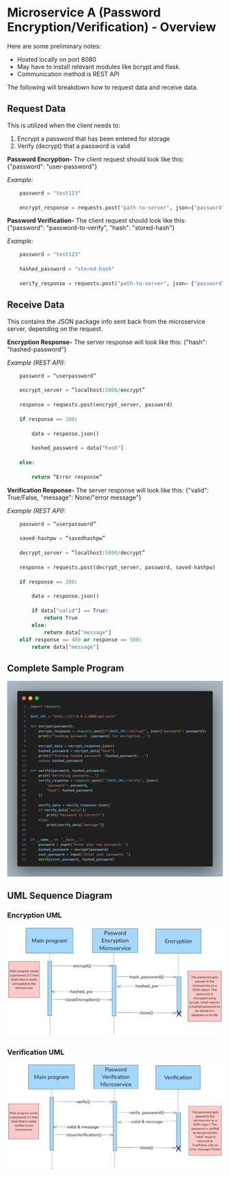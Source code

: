 # Microservice A (Password Encryption/Verification) - Overview
Here are some preliminary notes:
- Hosted locally on port 8080
- May have to install relevant modules like bcrypt and flask.
- Communication method is REST API

The following will breakdown how to request data and receive data.
## Request Data
This is utilized when the client needs to: 
1. Encrypt a password that has been entered for storage
2. Verify (decrypt) that a password is valid

**Password Encryption-** The client request should look like this: {"password": "user-password"}

_Example:_ 
```python
    password = "test123"

    encrypt_response = requests.post("path-to-server", json={"password": password})
```

**Password Verification-** The client request should look like this: {"password": "password-to-verify", "hash": "stored-hash"}

_Example:_ 
```python
    password = "test123"

    hashed_password = "stored-hash"

    verify_response = requests.post("path-to-server", json= {"password": password, "hash": hashed_password})
```

## Receive Data
This contains the JSON package info sent back from the microservice server, depending on the request.

**Encryption Response-** The server response will look like this: {"hash": "hashed-password"}

_Example (REST API):_ 
```python
    password = “userpassword”

    encrypt_server = “localhost:5000/encrypt”

    response = requests.post(encrypt_server, password)

    if response == 200:

        data = response.json()

        hashed_password = data["hash"]

    else:

        return “Error response”
```


**Verification Response-** The server response will look like this: {"valid": True/False, "message": None/"error message"}

_Example (REST API):_
```python
    password = “userpassword”

    saved-hashpw = “savedhashpw”

    decrypt_server = “localhost:5000/decrypt”

    response = requests.post(decrypt_server, password, saved-hashpw)

    if response == 200:

        data = response.json()

        if data["valid"] == True:
            return True
        else:
            return data["message"]
    elif response == 400 or response == 500:
        return data["message"]
```

## Complete Sample Program
![alt text](image.png)

## UML Sequence Diagram
### Encryption UML
![alt text](image-2.png)

### Verification UML
![alt text](image-3.png)